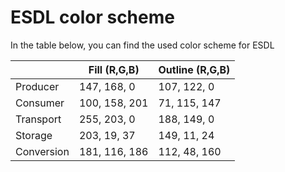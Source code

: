 # ESDL color scheme

In the table below, you can find the used color scheme for ESDL

|            | Fill (R,G,B)   | Outline (R,G,B) |
|------------|----------------|-----------------|
| Producer   |  147, 168,   0 |   107, 122,   0 |
| Consumer   |  100, 158, 201 |    71, 115, 147 |
| Transport  |  255, 203,   0 |   188, 149,   0 |
| Storage    |  203,  19,  37 |   149,  11,  24 |
| Conversion |  181, 116, 186 |   112,  48, 160 |
